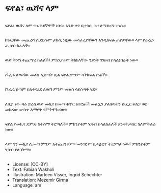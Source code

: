 # ፍየል፣ ዉሻና ላም

##
ፍየል፣ ዉሻና ላም ጥሩ ጓደኛሞች ነበሩ። አንድ ቀን በታክሲ ጉዞ ለማድረግ ተነሱ።

##
ከጉዟቸው መጨረሻ ሲደርሱም ታክሲ ነጂው መሳፈሪያቸውን እንዲከፍሉ ጠየቃቸው። ላም የራሷን ሒሳብ ከፈለች።

##
ዉሻ ትንሽ ተጨማሪ ከፈለች፤ ምክንያቱም ትክክለኛው ዓይነት ገንዘብ ስላልነበራት ነው።

##
ሹፌሩ ለዉሻው መልስ ሊሰጣት ሲል ፍየል ምንም ሳትከፍል ሮጠች።

##
ሹፌሩ በጣም ስለተናደደ ለዉሻ ምንም መልስ ሳይሰጣት ሄደ።

##
ለዚያ ነው ዛሬ ድረስ ዉሻ መኪና በመጣ ቁጥር እየሮጠች መልሷን ያልሰጣትን ሹፌር ፍለጋ ወደ መኪናው ውስጥ ለማየት የምትሞክረው።

##
ፍየል የመኪና ድምጽ ስትሰማ ትሮጣለች። ምክንያቱም ሂሳብ ስላልከፈለች እንዳትታሰር ስለምትፈራ ነው።

##
ላም ግን መኪና ሲመጣ ምንም አትጨናነቅም። መንገድም ስታቋርጥ ተረጋግታ ነው፤ ምክንያቱም ሂሳብ የለባትማ።

##
* License: [CC-BY]
* Text: Fabian Wakholi
* Illustration: Marleen Visser, Ingrid Schechter
* Translation: Mezemir Girma
* Language: am
